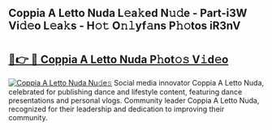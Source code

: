 ## Coppia A Letto Nuda L𝚎a𝚔ed N𝚞𝚍e - Part-i3W Vi𝚍𝚎o L𝚎a𝚔s - H𝚘𝚝 O𝚗𝚕yf𝚊ns P𝚑𝚘tos iR3nV

# <h2><a href="http://kf8g4b.oniu.top/?m=Coppia+A+Letto+Nuda">🔗👉 🔴 Coppia A Letto Nuda P𝚑ot𝚘𝚜 V𝚒d𝚎o</a></h2>

[![Coppia A Letto Nuda Nu𝚍e𝚜](https://i.imgur.com/0qMVB7G.gif)](http://kf8g4b.oniu.top/?m=Coppia+A+Letto+Nuda)
Social media innovator Coppia A Letto Nuda, celebrated for publishing dance and lifestyle content, featuring dance presentations and personal vlogs. Community leader Coppia A Letto Nuda, recognized for their leadership and dedication to improving their community.  
